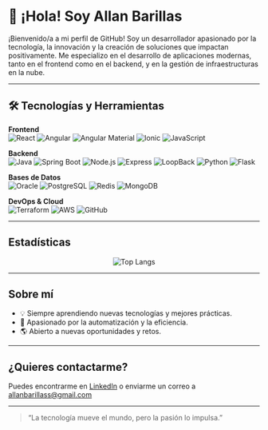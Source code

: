 # 👋 ¡Hola! Soy Allan Barillas 

¡Bienvenido/a a mi perfil de GitHub! Soy un desarrollador apasionado por la tecnología, la innovación y la creación de soluciones que impactan positivamente. Me especializo en el desarrollo de aplicaciones modernas, tanto en el frontend como en el backend, y en la gestión de infraestructuras en la nube.

---

## 🛠️ Tecnologías y Herramientas

**Frontend**  
![React](https://img.shields.io/badge/React-20232A?style=for-the-badge&logo=react&logoColor=61DAFB)
![Angular](https://img.shields.io/badge/Angular-DD0031?style=for-the-badge&logo=angular&logoColor=white)
![Angular Material](https://img.shields.io/badge/Angular_Material-757575?style=for-the-badge&logo=angular-material&logoColor=white)
![Ionic](https://img.shields.io/badge/Ionic-3880FF?style=for-the-badge&logo=ionic&logoColor=white)
![JavaScript](https://img.shields.io/badge/JavaScript-F7DF1E?style=for-the-badge&logo=javascript&logoColor=black)

**Backend**  
![Java](https://img.shields.io/badge/Java-ED8B00?style=for-the-badge&logo=java&logoColor=white)
![Spring Boot](https://img.shields.io/badge/Spring_Boot-6DB33F?style=for-the-badge&logo=spring-boot&logoColor=white)
![Node.js](https://img.shields.io/badge/Node.js-339933?style=for-the-badge&logo=nodedotjs&logoColor=white)
![Express](https://img.shields.io/badge/Express-000000?style=for-the-badge&logo=express&logoColor=white)
![LoopBack](https://img.shields.io/badge/LoopBack-3DDC84?style=for-the-badge&logo=loopback&logoColor=white)
![Python](https://img.shields.io/badge/Python-3776AB?style=for-the-badge&logo=python&logoColor=white)
![Flask](https://img.shields.io/badge/Flask-000000?style=for-the-badge&logo=flask&logoColor=white)

**Bases de Datos**  
![Oracle](https://img.shields.io/badge/Oracle-F80000?style=for-the-badge&logo=oracle&logoColor=white)
![PostgreSQL](https://img.shields.io/badge/PostgreSQL-316192?style=for-the-badge&logo=postgresql&logoColor=white)
![Redis](https://img.shields.io/badge/Redis-DC382D?style=for-the-badge&logo=redis&logoColor=white)
![MongoDB](https://img.shields.io/badge/MongoDB-47A248?style=for-the-badge&logo=mongodb&logoColor=white)

**DevOps & Cloud**  
![Terraform](https://img.shields.io/badge/Terraform-623CE4?style=for-the-badge&logo=terraform&logoColor=white)
![AWS](https://img.shields.io/badge/AWS-232F3E?style=for-the-badge&logo=amazon-aws&logoColor=white)
![GitHub](https://img.shields.io/badge/GitHub-181717?style=for-the-badge&logo=github&logoColor=white)

---

## Estadísticas

<p align="center">
  <img src="https://github-readme-stats.vercel.app/api/top-langs/?username=ABSosa028&hide=html&layout=compact&theme=radical" alt="Top Langs" />
</p>

---

##  Sobre mí

- 💡 Siempre aprendiendo nuevas tecnologías y mejores prácticas.
- 🚀 Apasionado por la automatización y la eficiencia.
- 🌎 Abierto a nuevas oportunidades y retos.

---

## ¿Quieres contactarme?

Puedes encontrarme en [LinkedIn](https://www.linkedin.com/in/allan-barillass-024b96218//) o enviarme un correo a allanbarillass@gmail.com

---

> “La tecnología mueve el mundo, pero la pasión lo impulsa.” 

